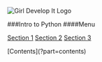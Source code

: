 ![Girl Develop It Logo](../images/gdi_logo_badge.png)

###Intro to Python
####Menu

[Section 1](?part=part1)
[Section 2](?part=part2)
[Section 3](?part=part3)
<div class="clearfix"> </div>
[Contents](?part=contents)
